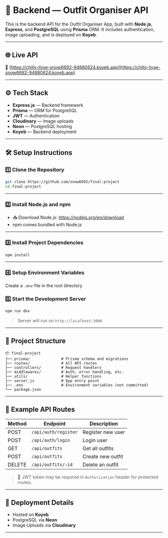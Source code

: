 
# 🧠 Backend — Outfit Organiser API

This is the backend API for the Outfit Organiser App, built with **Node.js**, **Express**, and **PostgreSQL** using **Prisma** ORM. It includes authentication, image uploading, and is deployed on **Koyeb**.

---

## 🌐 Live API

🔗 [https://chilly-ilyse-snow6692-94880624.koyeb.app](https://chilly-ilyse-snow6692-94880624.koyeb.app)

---

## ⚙️ Tech Stack

- **Express.js** — Backend framework  
- **Prisma** — ORM for PostgreSQL  
- **JWT** — Authentication  
- **Cloudinary** — Image uploads  
- **Neon** — PostgreSQL hosting  
- **Koyeb** — Backend deployment  

---

## 🛠️ Setup Instructions

### 1️⃣ Clone the Repository

```bash
git clone https://github.com/snow6692/final-project
cd final-project
```

---

### 2️⃣ Install Node.js and npm

- 📥 Download Node.js: https://nodejs.org/en/download  
- npm comes bundled with Node.js

---

### 3️⃣ Install Project Dependencies

```bash
npm install
```

---

### 4️⃣ Setup Environment Variables

Create a `.env` file in the root directory 



### 5️⃣ Start the Development Server

```bash
npm run dev
```

> Server will run on `http://localhost:3000`

---

## 📁 Project Structure

```
📦 final-project
├── prisma/              # Prisma schema and migrations
├── routes/              # All API routes
├── controllers/         # Request handlers
├── middlewares/         # Auth, error handling, etc.
├── utils/               # Helper functions
├── server.js            # App entry point
├── .env                 # Environment variables (not committed)
└── package.json
```

---

## 🧪 Example API Routes


| Method | Endpoint         | Description         |
|--------|------------------|---------------------|
| POST   | `/api/auth/register` | Register new user   |
| POST   | `/api/auth/login`    | Login user          |
| GET    | `/api/outfits`       | Get all outfits     |
| POST   | `/api/outfits`       | Create new outfit   |
| DELETE | `/api/outfits/:id`   | Delete an outfit    |

> 🔐 JWT token may be required in `Authorization` header for protected routes.

---

## 🚀 Deployment Details

- Hosted on **Koyeb**  
- PostgreSQL via **Neon**  
- Image Uploads via **Cloudinary**

---


